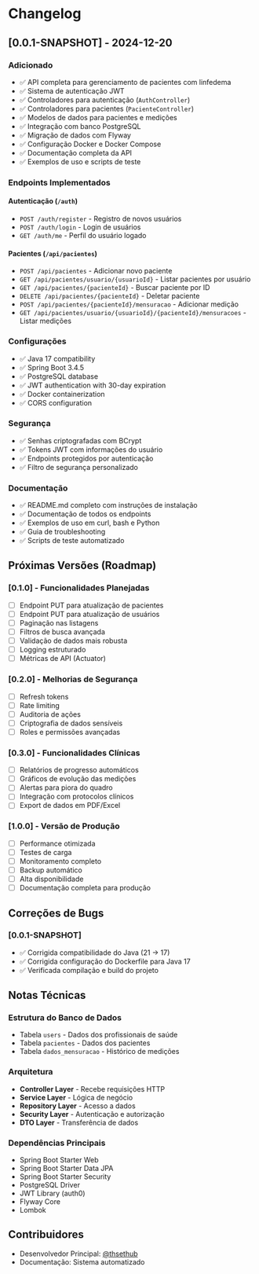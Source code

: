# Changelog

## [0.0.1-SNAPSHOT] - 2024-12-20

### Adicionado
- ✅ API completa para gerenciamento de pacientes com linfedema
- ✅ Sistema de autenticação JWT
- ✅ Controladores para autenticação (`AuthController`)
- ✅ Controladores para pacientes (`PacienteController`)
- ✅ Modelos de dados para pacientes e medições
- ✅ Integração com banco PostgreSQL
- ✅ Migração de dados com Flyway
- ✅ Configuração Docker e Docker Compose
- ✅ Documentação completa da API
- ✅ Exemplos de uso e scripts de teste

### Endpoints Implementados

#### Autenticação (`/auth`)
- `POST /auth/register` - Registro de novos usuários
- `POST /auth/login` - Login de usuários
- `GET /auth/me` - Perfil do usuário logado

#### Pacientes (`/api/pacientes`)
- `POST /api/pacientes` - Adicionar novo paciente
- `GET /api/pacientes/usuario/{usuarioId}` - Listar pacientes por usuário
- `GET /api/pacientes/{pacienteId}` - Buscar paciente por ID
- `DELETE /api/pacientes/{pacienteId}` - Deletar paciente
- `POST /api/pacientes/{pacienteId}/mensuracao` - Adicionar medição
- `GET /api/pacientes/usuario/{usuarioId}/{pacienteId}/mensuracoes` - Listar medições

### Configurações
- ✅ Java 17 compatibility
- ✅ Spring Boot 3.4.5
- ✅ PostgreSQL database
- ✅ JWT authentication with 30-day expiration
- ✅ Docker containerization
- ✅ CORS configuration

### Segurança
- ✅ Senhas criptografadas com BCrypt
- ✅ Tokens JWT com informações do usuário
- ✅ Endpoints protegidos por autenticação
- ✅ Filtro de segurança personalizado

### Documentação
- ✅ README.md completo com instruções de instalação
- ✅ Documentação de todos os endpoints
- ✅ Exemplos de uso em curl, bash e Python
- ✅ Guia de troubleshooting
- ✅ Scripts de teste automatizado

## Próximas Versões (Roadmap)

### [0.1.0] - Funcionalidades Planejadas
- [ ] Endpoint PUT para atualização de pacientes
- [ ] Endpoint PUT para atualização de usuários
- [ ] Paginação nas listagens
- [ ] Filtros de busca avançada
- [ ] Validação de dados mais robusta
- [ ] Logging estruturado
- [ ] Métricas de API (Actuator)

### [0.2.0] - Melhorias de Segurança
- [ ] Refresh tokens
- [ ] Rate limiting
- [ ] Auditoria de ações
- [ ] Criptografia de dados sensíveis
- [ ] Roles e permissões avançadas

### [0.3.0] - Funcionalidades Clínicas
- [ ] Relatórios de progresso automáticos
- [ ] Gráficos de evolução das medições
- [ ] Alertas para piora do quadro
- [ ] Integração com protocolos clínicos
- [ ] Export de dados em PDF/Excel

### [1.0.0] - Versão de Produção
- [ ] Performance otimizada
- [ ] Testes de carga
- [ ] Monitoramento completo
- [ ] Backup automático
- [ ] Alta disponibilidade
- [ ] Documentação completa para produção

## Correções de Bugs

### [0.0.1-SNAPSHOT]
- ✅ Corrigida compatibilidade do Java (21 → 17)
- ✅ Corrigida configuração do Dockerfile para Java 17
- ✅ Verificada compilação e build do projeto

## Notas Técnicas

### Estrutura do Banco de Dados
- Tabela `users` - Dados dos profissionais de saúde
- Tabela `pacientes` - Dados dos pacientes
- Tabela `dados_mensuracao` - Histórico de medições

### Arquitetura
- **Controller Layer** - Recebe requisições HTTP
- **Service Layer** - Lógica de negócio
- **Repository Layer** - Acesso a dados
- **Security Layer** - Autenticação e autorização
- **DTO Layer** - Transferência de dados

### Dependências Principais
- Spring Boot Starter Web
- Spring Boot Starter Data JPA
- Spring Boot Starter Security
- PostgreSQL Driver
- JWT Library (auth0)
- Flyway Core
- Lombok

## Contribuidores
- Desenvolvedor Principal: [@thsethub](https://github.com/thsethub)
- Documentação: Sistema automatizado